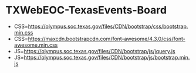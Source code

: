 # TXWebEOC-TexasEvents-Board

* CSS=https://olympus.soc.texas.gov/files/CDN/bootstrap/css/bootstrap.min.css
* CSS=https://maxcdn.bootstrapcdn.com/font-awesome/4.3.0/css/font-awesome.min.css
* JS=https://olympus.soc.texas.gov/files/CDN/bootstrap/js/jquery.js
* JS=https://olympus.soc.texas.gov/files/CDN/bootstrap/js/bootstrap.min.js